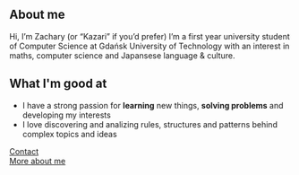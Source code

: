## About me
Hi, I’m Zachary (or “Kazari” if you’d prefer)
I’m a first year university student of Computer Science at Gdańsk University of Technology 
with an interest in maths, computer science and Japansese language & culture.

## What I'm good at
- I have a strong passion for **learning** new things, **solving problems** and developing my interests
- I love discovering and analizing rules, structures and patterns behind complex topics and ideas

[Contact](contact.md)  
[More about me](about.md)
